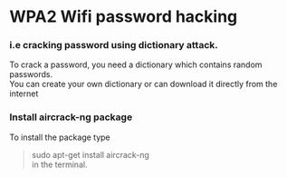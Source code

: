 # WPA2 Wifi password hacking
### i.e cracking password using dictionary attack.
To crack a password, you need a dictionary which contains random passwords.</br>
You can create your own dictionary or can download it directly from the internet</br>
### Install aircrack-ng package
To install the package type</br>
> sudo apt-get install aircrack-ng</br>
in the terminal.


